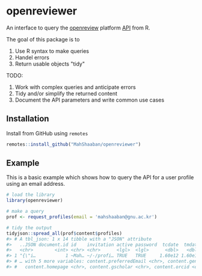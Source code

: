 
# openreviewer

An interface to query the [openreview](https://openreview.net/) platform 
[API](https://api.openreview.net/) from R.

The goal of this package is to 

1. Use R syntax to make queries
2. Handel errors
3. Return usable objects "tidy"

TODO:

1. Work with complex queries and anticipate errors
2. Tidy and/or simplify the returned content
3. Document the API parameters and write common use cases

## Installation

Install from GitHub using `remotes`

``` r
remotes::install_github("MahShaaban/openreviewer")
```

## Example

This is a basic example which shows how to query the API for a user profile 
using an email address.

``` r
# load the library
library(openreviewer)

# make a query
prof <- request_profiles(email = 'mahshaaban@gnu.ac.kr')

# tidy the output
tidyjson::spread_all(prof$content$profiles)
#> # A tbl_json: 1 x 14 tibble with a "JSON" attribute
#>   ..JSON document.id id    invitation active password  tcdate  tmdate tauthor
#>   <chr>        <int> <chr> <chr>      <lgl>  <lgl>      <dbl>   <dbl> <chr>  
#> 1 "{\"i…           1 ~Mah… ~/-/profi… TRUE   TRUE     1.60e12 1.60e12 OpenRe…
#> # … with 5 more variables: content.preferredEmail <chr>, content.gender <chr>,
#> #   content.homepage <chr>, content.gscholar <chr>, content.orcid <chr>
```

